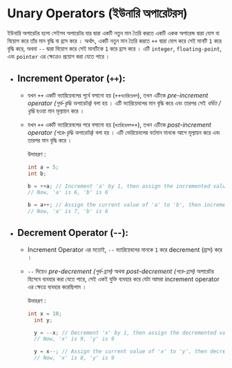 # Unary Operators (ইউনারি অপারেটরস)

ইউনারি অপারেটর হলো সেইসব অপারেটর যার দ্বারা একটি নতুন মান তৈরি করতে একটি একক অপারেন্ড দ্বারা যোগ বা বিয়োগ করে তাঁর মান বৃদ্ধি বা হ্রাস করে । অর্থাৎ, একটি নতুন মান তৈরি করতে `++` দ্বারা যোগ করে সেই মানটি `1` করে বৃদ্ধি করে, অথবা `--` দ্বারা বিয়োগ করে সেই মানটিকে `1` করে হ্রাস করে । এটি `integer`, `floating-point`, এবং `pointer` এর ক্ষেত্রেও প্রয়োগ করা যেতে পারে ।

- ## Increment Operator (`++`):

  - যখন `++` একটি ভ্যারিয়েবলের পূর্বে বসানো হয় (`++ভ্যারিয়েবল`), তখন এটিকে <i>pre-increment operator (পূর্ব-বৃদ্ধি অপারেটর)</i> বলা হয় । এটি ভ্যারিয়েবলের মান বৃদ্ধি করে এবং তারপর সেই <i>বর্ধিত / বৃদ্ধি</i> হওয়া মান মূল্যায়ন করে ।
  - যখন `++` একটি ভ্যারিয়েবলের পরে বসানো হয় (`ভ্যারিয়েবল++`), তখন এটিকে <i>post-increment operator (পরে-বৃদ্ধি অপারেটর)</i> বলা হয় । এটি ভেরিয়েবলের বর্তমান মানকে আগে মূল্যায়ন করে এবং তারপর মান বৃদ্ধি করে ।

    উদাহরণ :

    ```c
    int a = 5;
    int b;

    b = ++a; // Increment 'a' by 1, then assign the incremented value to 'b'
    // Now, 'a' is 6, 'b' is 6

    b = a++; // Assign the current value of 'a' to 'b', then increment 'a' by 1
    // Now, 'a' is 7, 'b' is 6

    ```

- ## Decrement Operator (--):

  - Increment Operator এর মতোই, `--` ভ্যারিয়েবলের মানকে `1` করে decrement (হ্রাস) করে ।
  - `--` দিয়েও <i> pre-decrement (পূর্ব-হ্রাস)</i> অথবা <i>post-decrement (পরে-হ্রাস)</i> অপারেটর হিসেবে ব্যবহার করা যেতে পারে, সেই একই যুক্তি ব্যবহার করে যেটা আমরা increment operator এর ক্ষেত্রে ব্যবহার করেছিলাম ।

    উদাহরণ :

    ```c
    int x = 10;
      int y;

      y = --x; // Decrement 'x' by 1, then assign the decremented value to 'y'
      // Now, 'x' is 9, 'y' is 9

      y = x--; // Assign the current value of 'x' to 'y', then decrement 'x' by 1
      // Now, 'x' is 8, 'y' is 9

    ```
